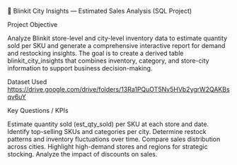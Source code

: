 🛒 Blinkit City Insights — Estimated Sales Analysis (SQL Project)

Project Objective

Analyze Blinkit store-level and city-level inventory data to estimate quantity sold per SKU and generate a comprehensive interactive report for demand and restocking insights. The goal is to create a derived table blinkit_city_insights that combines inventory, category, and store-city information to support business decision-making.

Dataset Used
https://drive.google.com/drive/folders/13Ra1PQuOT5Nv5HVb2ygrW2QAKBsqv6uY

Key Questions / KPIs

Estimate quantity sold (est_qty_sold) per SKU at each store and date.
Identify top-selling SKUs and categories per city.
Determine restock patterns and inventory fluctuations over time.
Compare sales distribution across cities.
Highlight high-demand stores and regions for strategic stocking.
Analyze the impact of discounts on sales.
